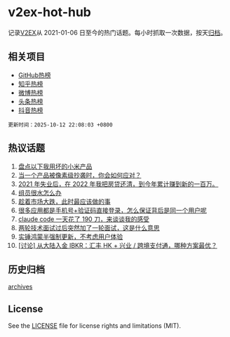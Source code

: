 # v2ex-hot-hub

 记录[V2EX](https://www.v2ex.com/)从 2021-01-06 日至今的热门话题。每小时抓取一次数据，按天[归档](archives)。
 
 ## 相关项目

- [GitHub热榜](https://github.com/lonnyzhang423/github-hot-hub)
- [知乎热榜](https://github.com/lonnyzhang423/zhihu-hot-hub)
- [微博热榜](https://github.com/lonnyzhang423/weibo-hot-hub)
- [头条热榜](https://github.com/lonnyzhang423/toutiao-hot-hub)
- [抖音热榜](https://github.com/lonnyzhang423/douyin-hot-hub)


 `更新时间：2025-10-12 22:08:03 +0800`

## 热议话题

1. [盘点以下我用坏的小米产品](https://www.v2ex.com/t/1164584)
1. [当一个产品被像素级抄袭时，你会如何应对？](https://www.v2ex.com/t/1164648)
1. [2021 年失业后，在 2022 年我把房贷还清，到今年累计赚到新的一百万。](https://www.v2ex.com/t/1164574)
1. [组员很水怎么办](https://www.v2ex.com/t/1164606)
1. [趁着市场大跌，此时最应该做的事](https://www.v2ex.com/t/1164588)
1. [很多应用都是手机号+验证码直接登录，怎么保证背后是同一个用户呢](https://www.v2ex.com/t/1164591)
1. [claude code 一天花了 190 刀，来谈谈我的感受](https://www.v2ex.com/t/1164626)
1. [两轮技术面试过后突然加了一轮面试，这是什么意思](https://www.v2ex.com/t/1164576)
1. [实锤鸿蒙半强制更新，不考虑用户体验](https://www.v2ex.com/t/1164628)
1. [[讨论] 从大陆入金 IBKR：汇丰 HK + 兴业 / 跨境支付通，哪种方案最优？](https://www.v2ex.com/t/1164646)

## 历史归档

[archives](archives)

## License

See the [LICENSE](LICENSE) file for license rights and limitations (MIT).
